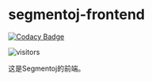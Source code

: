 # segmentoj-frontend

[![Codacy Badge](https://api.codacy.com/project/badge/Grade/f3b06e9985414400895c911a3afb857c)](https://app.codacy.com/gh/segment-oj/segmentoj-frontend?utm_source=github.com&utm_medium=referral&utm_content=segment-oj/segmentoj-frontend&utm_campaign=Badge_Grade_Settings)

![visitors](https://visitor-badge.laobi.icu/badge?page_id=segmentoj-frontend)

这是Segmentoj的前端。
